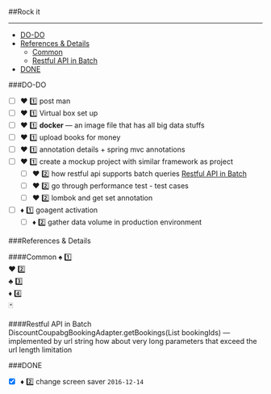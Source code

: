 ##Rock it
___

* [DO-DO](#do-do)
* [References & Details](#references--details)
    - [Common](#common)
    - [Restful API in Batch](#restful-api-in-batch)
* [DONE](#done)

###DO-DO

- [ ] :hearts: :one: post man
- [ ] :hearts: :one: Virtual box set up
- [ ] :hearts: :one: __docker__  — an image file that has all big data stuffs
- [ ] :hearts: :one: upload books for money
- [ ] :hearts: :one: annotation details + spring mvc annotations
- [ ] :hearts: :one: create a mockup project with similar framework as project
    - [ ] :hearts: :two: how restful api supports batch queries [Restful API in Batch](#restful-api-in-batch)
    - [ ] :hearts: :two: go through performance test - test cases
    - [ ] :hearts: :two: lombok and get set annotation

- [ ] :diamonds: :one: goagent activation
    - [ ] :diamonds: :two: gather data volume in production environment

###References & Details

####Common
:spades: :one:  
:hearts: :two:  
:clubs: :three:  
:diamonds: :four:  
:black_joker:  

####Restful API in Batch
DiscountCoupabgBookingAdapter.getBookings(List<Long> bookingIds)    —  implemented by url string
    how about very long parameters that exceed the url length limitation


###DONE
- [x] :diamonds: :two: change screen saver     `2016-12-14`
